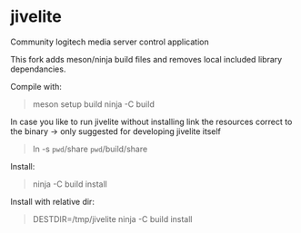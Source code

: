 # jivelite
Community logitech media server control application

This fork adds meson/ninja build files and removes local included library dependancies.

Compile with:

> meson setup build
> ninja -C build

In case you like to run jivelite without installing link the resources correct to the binary -> only suggested for developing jivelite itself

> ln -s `pwd`/share `pwd`/build/share

Install:

> ninja -C build install

Install with relative dir:

> DESTDIR=/tmp/jivelite ninja -C build install
